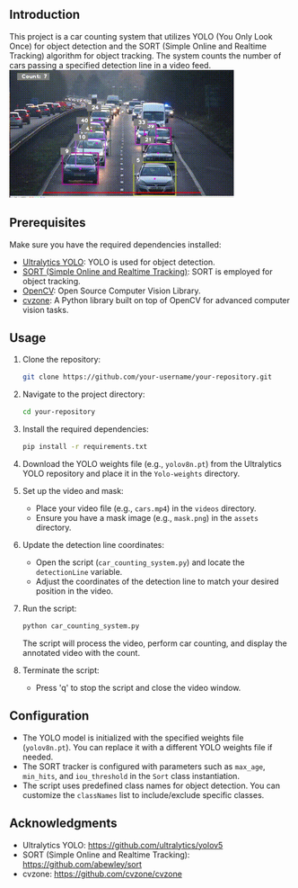 
## Introduction
This project is a car counting system that utilizes YOLO (You Only Look Once) for object detection and the SORT (Simple Online and Realtime Tracking) algorithm for object tracking. The system counts the number of cars passing a specified detection line in a video feed. 
![Vehicle Counting System Demo](vehicle_count.gif)

## Prerequisites
Make sure you have the required dependencies installed:

- [Ultralytics YOLO](https://github.com/ultralytics/yolov5): YOLO is used for object detection.
- [SORT (Simple Online and Realtime Tracking)](https://github.com/abewley/sort): SORT is employed for object tracking.
- [OpenCV](https://opencv.org/): Open Source Computer Vision Library.
- [cvzone](https://github.com/cvzone/cvzone): A Python library built on top of OpenCV for advanced computer vision tasks.

## Usage

1. Clone the repository:

   ```bash
   git clone https://github.com/your-username/your-repository.git
   ```

2. Navigate to the project directory:

   ```bash
   cd your-repository
   ```

3. Install the required dependencies:

   ```bash
   pip install -r requirements.txt
   ```

4. Download the YOLO weights file (e.g., `yolov8n.pt`) from the Ultralytics YOLO repository and place it in the `Yolo-weights` directory.

5. Set up the video and mask:
   - Place your video file (e.g., `cars.mp4`) in the `videos` directory.
   - Ensure you have a mask image (e.g., `mask.png`) in the `assets` directory.

6. Update the detection line coordinates:
   - Open the script (`car_counting_system.py`) and locate the `detectionLine` variable.
   - Adjust the coordinates of the detection line to match your desired position in the video.

7. Run the script:

   ```bash
   python car_counting_system.py
   ```

   The script will process the video, perform car counting, and display the annotated video with the count.

8. Terminate the script:
   - Press 'q' to stop the script and close the video window.

## Configuration
- The YOLO model is initialized with the specified weights file (`yolov8n.pt`). You can replace it with a different YOLO weights file if needed.
- The SORT tracker is configured with parameters such as `max_age`, `min_hits`, and `iou_threshold` in the `Sort` class instantiation.
- The script uses predefined class names for object detection. You can customize the `classNames` list to include/exclude specific classes.

## Acknowledgments
- Ultralytics YOLO: https://github.com/ultralytics/yolov5
- SORT (Simple Online and Realtime Tracking): https://github.com/abewley/sort
- cvzone: https://github.com/cvzone/cvzone

